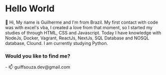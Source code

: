 <h1>Hello World</h1>

👋 Hi, My name is Guilherme and I'm from Brazil. My first contact with code was with excel's vba, I created a love from that moment, so I started my studies of through HTML, CSS and Javascript. Today I have knowledge with NodeJs, Docker, Vagrant, ReactJs, NextJs, SQL Database and NOSQL database, Clound.
I am currently studying Python.

<h3>Would you like to find me?</h3>
- 📫 guiffsouza.dev@gmail.com
<!---
Guiffsouza/Guiffsouza is a ✨ special ✨ repository because its `README.md` (this file) appears on your GitHub profile.
You can click the Preview link to take a look at your changes.
--->
